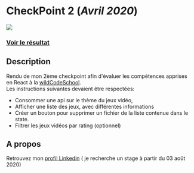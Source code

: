 # CheckPoint 2 (_Avril 2020_)
![](https://media-exp1.licdn.com/dms/image/C562DAQGFltMWhLLHdQ/profile-treasury-image-shrink_480_480/0?e=1590933600&v=beta&t=HuJUR6MkBC7-9zZvfh19BLoDtVqV4-y4VyEEUKmHxQM)  
### [Voir le résultat](https://loving-booth-82aa55.netlify.app/)
## Description
Rendu de mon 2ème checkpoint afin d'évaluer les compétences apprises en React à la [wildCodeSchool](https://www.wildcodeschool.com/fr-FR).  
Les instructions suivantes devaient être respectées:  
- Consommer une api sur le thème du jeux vidéo,
- Afficher une liste des jeux, avec différentes informations
- Créer un bouton pour supprimer un fichier de la liste contenue dans le state.
- Filtrer les jeux vidéos par rating (optionnel)


## A propos
Retrouvez mon [profil Linkedin](https://www.linkedin.com/in/j%C3%A9r%C3%B4me-poti%C3%A9/) ( je recherche un stage à partir du 03 août 2020) 
